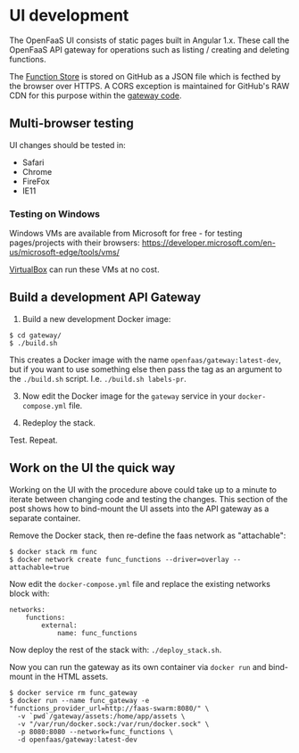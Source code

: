 # UI development

The OpenFaaS UI consists of static pages built in Angular 1.x. These call the OpenFaaS API gateway for operations such as listing / creating and deleting functions.

The [Function Store](https://github.com/openfaas/store) is stored on GitHub as a JSON file which is fecthed by the browser over HTTPS. A CORS exception is maintained for GitHub's RAW CDN for this purpose within the [gateway code](https://github.com/Lambda-NIC/faas/blob/master/gateway/server.go).

## Multi-browser testing

UI changes should be tested in:

* Safari
* Chrome
* FireFox
* IE11

### Testing on Windows

Windows VMs are available from Microsoft for free - for testing pages/projects with their browsers:
https://developer.microsoft.com/en-us/microsoft-edge/tools/vms/

[VirtualBox](https://www.virtualbox.org/wiki/Downloads) can run these VMs at no cost.

## Build a development API Gateway

1. Build a new development Docker image:

```
$ cd gateway/
$ ./build.sh
```

This creates a Docker image with the name `openfaas/gateway:latest-dev`, but if you want to use something else then pass the tag as an argument to the `./build.sh` script. I.e. `./build.sh labels-pr`.

3. Now edit the Docker image for the `gateway` service in your `docker-compose.yml` file.

4. Redeploy the stack.

Test. Repeat.

## Work on the UI the quick way

Working on the UI with the procedure above could take up to a minute to iterate between changing code and testing the changes. This section of the post shows how to bind-mount the UI assets into the API gateway as a separate container.

Remove the Docker stack, then re-define the faas network as "attachable":

```
$ docker stack rm func
$ docker network create func_functions --driver=overlay --attachable=true
```

Now edit the `docker-compose.yml` file and replace the existing networks block with:

```
networks:
    functions:
        external:
            name: func_functions
```

Now deploy the rest of the stack with: `./deploy_stack.sh`.

Now you can run the gateway as its own container via `docker run` and bind-mount in the HTML assets.

```
$ docker service rm func_gateway
$ docker run --name func_gateway -e "functions_provider_url=http://faas-swarm:8080/" \
  -v `pwd`/gateway/assets:/home/app/assets \
  -v "/var/run/docker.sock:/var/run/docker.sock" \
  -p 8080:8080 --network=func_functions \
  -d openfaas/gateway:latest-dev
```

